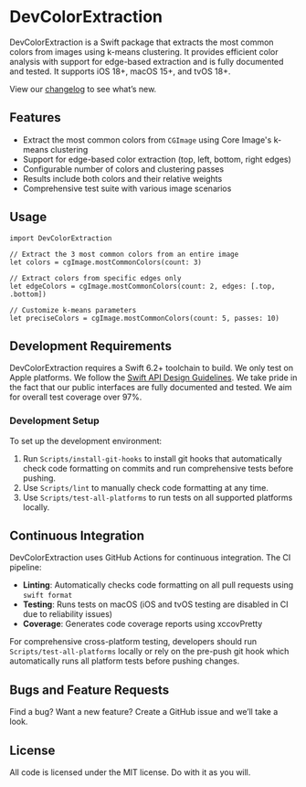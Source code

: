 # DevColorExtraction

DevColorExtraction is a Swift package that extracts the most common colors from images using
k-means clustering. It provides efficient color analysis with support for edge-based extraction and
is fully documented and tested. It supports iOS 18+, macOS 15+, and tvOS 18+.

View our [changelog](CHANGELOG.md) to see what’s new.


## Features

  - Extract the most common colors from `CGImage` using Core Image's k-means clustering
  - Support for edge-based color extraction (top, left, bottom, right edges)
  - Configurable number of colors and clustering passes
  - Results include both colors and their relative weights
  - Comprehensive test suite with various image scenarios


## Usage

    import DevColorExtraction

    // Extract the 3 most common colors from an entire image
    let colors = cgImage.mostCommonColors(count: 3)

    // Extract colors from specific edges only
    let edgeColors = cgImage.mostCommonColors(count: 2, edges: [.top, .bottom])

    // Customize k-means parameters
    let preciseColors = cgImage.mostCommonColors(count: 5, passes: 10)


## Development Requirements

DevColorExtraction requires a Swift 6.2+ toolchain to build. We only test on Apple platforms. We follow
the [Swift API Design Guidelines][SwiftAPIDesignGuidelines]. We take pride in the fact that our
public interfaces are fully documented and tested. We aim for overall test coverage over 97%.

[SwiftAPIDesignGuidelines]: https://swift.org/documentation/api-design-guidelines/

### Development Setup

To set up the development environment:

  1. Run `Scripts/install-git-hooks` to install git hooks that automatically check code
     formatting on commits and run comprehensive tests before pushing.
  2. Use `Scripts/lint` to manually check code formatting at any time.
  3. Use `Scripts/test-all-platforms` to run tests on all supported platforms locally.


## Continuous Integration

DevColorExtraction uses GitHub Actions for continuous integration. The CI pipeline:

  - **Linting**: Automatically checks code formatting on all pull requests using `swift format`
  - **Testing**: Runs tests on macOS (iOS and tvOS testing are disabled in CI due to reliability
    issues)
  - **Coverage**: Generates code coverage reports using xccovPretty

For comprehensive cross-platform testing, developers should run `Scripts/test-all-platforms`
locally or rely on the pre-push git hook which automatically runs all platform tests before
pushing changes.


## Bugs and Feature Requests

Find a bug? Want a new feature? Create a GitHub issue and we’ll take a look.


## License

All code is licensed under the MIT license. Do with it as you will.
